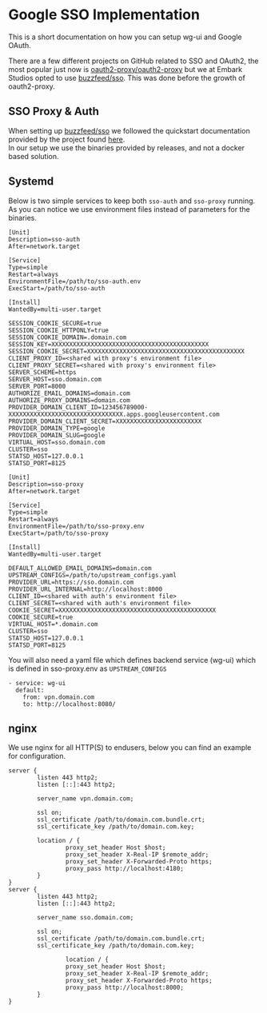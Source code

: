 # Google SSO Implementation

This is a short documentation on how you can setup wg-ui and Google OAuth. 

There are a few different projects on GitHub related to SSO and OAuth2, the most popular just now is [oauth2-proxy/oauth2-proxy](https://github.com/oauth2-proxy/oauth2-proxy) but we at Embark Studios opted to use [buzzfeed/sso](https://github.com/buzzfeed/sso). This was done before the growth of oauth2-proxy.

## SSO Proxy & Auth

When setting up [buzzfeed/sso](https://github.com/buzzfeed/sso) we followed the quickstart documentation provided by the project found [here](https://github.com/buzzfeed/sso/blob/master/docs/quickstart.md).  
In our setup we use the binaries provided by releases, and not a docker based solution. 

## Systemd

Below is two simple services to keep both `sso-auth` and `sso-proxy` running. 
As you can notice we use environment files instead of parameters for the binaries. 

```
[Unit]
Description=sso-auth
After=network.target

[Service]
Type=simple
Restart=always
EnvironmentFile=/path/to/sso-auth.env
ExecStart=/path/to/sso-auth

[Install]
WantedBy=multi-user.target
```
```
SESSION_COOKIE_SECURE=true
SESSION_COOKIE_HTTPONLY=true
SESSION_COOKIE_DOMAIN=.domain.com
SESSION_KEY=XXXXXXXXXXXXXXXXXXXXXXXXXXXXXXXXXXXXXXXXXXXX
SESSION_COOKIE_SECRET=XXXXXXXXXXXXXXXXXXXXXXXXXXXXXXXXXXXXXXXXXXXX
CLIENT_PROXY_ID=<shared with proxy's environment file>
CLIENT_PROXY_SECRET=<shared with proxy's environment file>
SERVER_SCHEME=https
SERVER_HOST=sso.domain.com
SERVER_PORT=8000
AUTHORIZE_EMAIL_DOMAINS=domain.com
AUTHORIZE_PROXY_DOMAINS=domain.com
PROVIDER_DOMAIN_CLIENT_ID=123456789000-XXXXXXXXXXXXXXXXXXXXXXXXXXXXXXXX.apps.googleusercontent.com
PROVIDER_DOMAIN_CLIENT_SECRET=XXXXXXXXXXXXXXXXXXXXXXXX
PROVIDER_DOMAIN_TYPE=google
PROVIDER_DOMAIN_SLUG=google
VIRTUAL_HOST=sso.domain.com
CLUSTER=sso
STATSD_HOST=127.0.0.1
STATSD_PORT=8125
```

```
[Unit]
Description=sso-proxy
After=network.target

[Service]
Type=simple
Restart=always
EnvironmentFile=/path/to/sso-proxy.env
ExecStart=/path/to/sso-proxy

[Install]
WantedBy=multi-user.target
```
```
DEFAULT_ALLOWED_EMAIL_DOMAINS=domain.com
UPSTREAM_CONFIGS=/path/to/upstream_configs.yaml
PROVIDER_URL=https://sso.domain.com
PROVIDER_URL_INTERNAL=http://localhost:8000
CLIENT_ID=<shared with auth's environment file>
CLIENT_SECRET=<shared with auth's environment file>
COOKIE_SECRET=XXXXXXXXXXXXXXXXXXXXXXXXXXXXXXXXXXXXXXXXXXXX
COOKIE_SECURE=true
VIRTUAL_HOST=*.domain.com
CLUSTER=sso
STATSD_HOST=127.0.0.1
STATSD_PORT=8125
```

You will also need a yaml file which defines backend service (wg-ui) which is defined in sso-proxy.env as `UPSTREAM_CONFIGS`

```
- service: wg-ui
  default:
    from: vpn.domain.com
    to: http://localhost:8080/
```

## nginx

We use nginx for all HTTP(S) to endusers, below you can find an example for configuration.

```
server {
        listen 443 http2;
        listen [::]:443 http2;

        server_name vpn.domain.com;

        ssl on;
        ssl_certificate /path/to/domain.com.bundle.crt;
        ssl_certificate_key /path/to/domain.com.key;

        location / {
                proxy_set_header Host $host;
                proxy_set_header X-Real-IP $remote_addr;
                proxy_set_header X-Forwarded-Proto https;
                proxy_pass http://localhost:4180;
        }
}
server {
        listen 443 http2;
        listen [::]:443 http2;

        server_name sso.domain.com;

        ssl on;
        ssl_certificate /path/to/domain.com.bundle.crt;
        ssl_certificate_key /path/to/domain.com.key;

                location / {
                proxy_set_header Host $host;
                proxy_set_header X-Real-IP $remote_addr;
                proxy_set_header X-Forwarded-Proto https;
                proxy_pass http://localhost:8000;
        }
}
```
